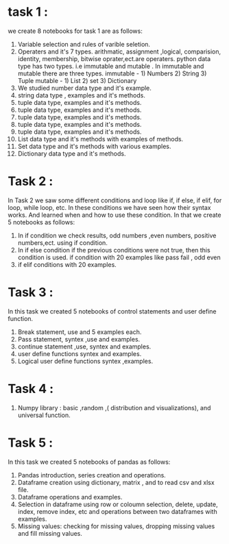 # task 1 :
we create 8 notebooks for task 1 are as follows:
1. Variable selection and rules of varible seletion.
2. Operaters and it's 7 types. arithmatic, assignment ,logical, comparision, identity, membership, bitwise oprater,ect.are operaters.
   python data type has two types. i.e immutable and mutable . In immutable and mutable there are three types.
     immutable - 1) Numbers 2) String 3) Tuple
      mutable - 1) List 2) set 3) Dictionary
 3. We studied number data type and it's example.
 4. string data type , examples and it's methods.
 5. tuple data type, examples and it's methods.
 5. tuple data type, examples and it's methods.
 5. tuple data type, examples and it's methods.
 5. tuple data type, examples and it's methods.
 5. tuple data type, examples and it's methods.
 6. List data type and it's methods with examples of methods.
 7. Set data type and it's methods with various examples.
 8. Dictionary data type and it's methods.

 
 # Task 2 :

 In Task 2 we saw some different conditions and loop like if, if else, if elif, for loop, while loop, etc. 
 In these conditions we have seen how their syntax works. And learned when and how to use these condition.
 In that we create 5 notebooks as follows:
 1. In if condition we check results, odd numbers ,even numbers, positive numbers,ect. using if condition.
 2. In if else condition if the previous conditions were not true, then this condition is used. if condition with 20 examples
     like pass fail , odd even
 3. if elif conditions with 20 examples.
    

 # Task 3 :

In this task we created 5 notebooks of control statements and user define function.
1. Break statement, use and 5 examples each.
2. Pass statement, syntex ,use and examples.
3. continue statement ,use, syntex and examples.
4. user define functions syntex and examples.
5. Logical user define functions syntex ,examples.

# Task 4 :

1. Numpy library : basic ,random ,( distribution and visualizations), and universal function.

# Task 5 :

In this task we created 5 notebooks of pandas as follows:
1. Pandas introduction, series creation and operations.
2. Dataframe creation using dictionary, matrix , and to read csv and xlsx file.
3. Dataframe operations and examples.
4. Selection in dataframe using row or coloumn selection, delete, update, index, remove index, etc and operations between two dataframes with examples.
5.  Missing values: checking for missing values, dropping missing values and fill missing values.


